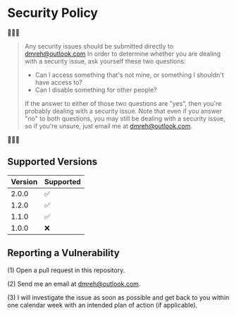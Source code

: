 # Security Policy

🔐🔐🔐

> Any security issues should be submitted directly to dmreh@outlook.com
> In order to determine whether you are dealing with a security issue, ask yourself these two questions:
>
> - Can I access something that's not mine, or something I shouldn't have access to?
> - Can I disable something for other people?
>
> If the answer to either of those two questions are "yes", then you're probably dealing with a security issue. Note that even if you answer "no" to both questions, you may still be dealing with a security issue, so if you're unsure, just email me at dmreh@outlook.com.

🔐🔐🔐

## Supported Versions

| Version | Supported          |
| ------- | ------------------ |
| 2.0.0   | :white_check_mark: |
| 1.2.0   | :white_check_mark: |
| 1.1.0   | :white_check_mark: |
| 1.0.0   | ❌ |

## Reporting a Vulnerability

(1) Open a pull request in this repository.

(2) Send me an email at [dmreh@outlook.com](mailto:dmreh@outlook.com).

(3) I will investigate the issue as soon as possible and get back to you within one calendar week with an intended plan of action (if applicable).
